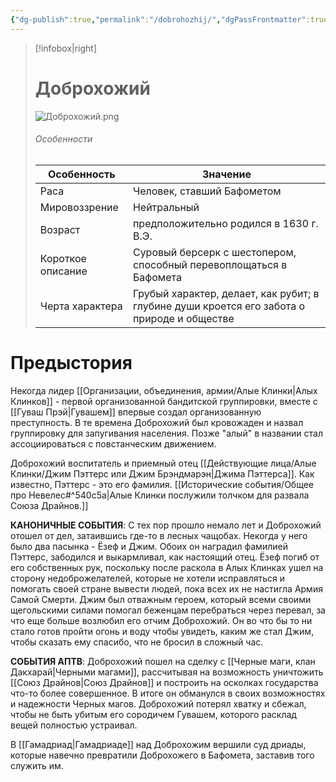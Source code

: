 ```yaml
---
{"dg-publish":true,"permalink":"/dobrohozhij/","dgPassFrontmatter":true}
---
```


> [!infobox|right]
> # Доброхожий
> ![Доброхожий.png](/img/user/%D0%94%D0%BE%D0%B1%D1%80%D0%BE%D1%85%D0%BE%D0%B6%D0%B8%D0%B9.png)
> ###### Особенности
> | Особенность | Значение |
> | ---- | ---- |
> | Раса | Человек, ставший Бафометом|
> | Мировоззрение | Нейтральный |
> | Возраст | предположительно родился в 1630 г. В.Э.|
> | Короткое описание |Суровый берсерк с шестопером, способный перевоплощаться в Бафомета |
> | Черта характера |Грубый характер, делает, как рубит; в глубине души кроется его забота о природе и обществе|

# Предыстория

Некогда лидер [[Организации, объединения, армии/Алые Клинки\|Алых Клинков]] - первой организованной бандитской группировки, вместе с [[Гуваш Прэй\|Гувашем]] впервые создал организованную преступность. В те времена Доброхожий был кровожаден и назвал группировку для запугивания населения. Позже "алый" в названии стал ассоциироваться с повстанческим движением.

Доброхожий воспитатель и приемный отец [[Действующие лица/Алые Клинки/Джим Пэттерс или Джим Брэндмарэн\|Джима Пэттерса]]. Как известно, Пэттерс - это его фамилия. [[Исторические события/Общее про Невелес#^540c5a\|Алые Клинки послужили толчком для развала Союза Драйнов.]]

**КАНОНИЧНЫЕ СОБЫТИЯ**:
С тех пор прошло немало лет и Доброхожий отошел от дел, затаившись где-то в лесных чащобах. Некогда у него было два пасынка - Ёзеф и Джим. Обоих он наградил фамилией Пэттерс, забодился и выкармливал, как настоящий отец. Ёзеф погиб от его собственных рук, поскольку после раскола в Алых Клинках ушел на сторону недоброжелателей, которые не хотели исправляться и помогать своей стране вывести людей, пока всех их не настигла Армия Самой Смерти. Джим был отважным героем, который всеми своими щегольскими силами помогал беженцам перебраться через перевал, за что еще больше возлюбил его отчим Доброхожий. Он во что бы то ни стало готов пройти огонь и воду чтобы увидеть, каким же стал Джим, чтобы сказать ему спасибо, что не бросил в сложный час.

**СОБЫТИЯ АПТВ**:
Доброхожий пошел на сделку с [[Черные маги, клан Дакхарай\|Черными магами]], рассчитывая на возможность уничтожить [[Союз Драйнов\|Союз Драйнов]] и построить на осколках государства что-то более совершенное. В итоге он обманулся в своих возможностях и надежности Черных магов. Доброхожий потерял хватку и сбежал, чтобы не быть убитым его сородичем Гувашем, которого расклад вещей полностью устраивал.

В [[Гамадриад\|Гамадриаде]] над Доброхожим вершили суд дриады, которые навечно превратили Доброхожего в Бафомета, заставив того служить им.